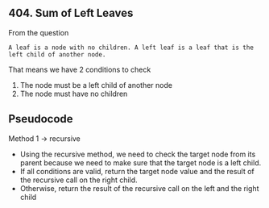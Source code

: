 ## 404. Sum of Left Leaves

From the question

    A leaf is a node with no children. A left leaf is a leaf that is the left child of another node.

That means we have 2 conditions to check
1. The node must be a left child of another node
2. The node must have no children

## Pseudocode
Method 1 -> recursive
- Using the recursive method, we need to check the target node from its parent because we need to make sure that the target node is a left child. 
- If all conditions are valid, return the target node value and the result of the recursive call on the right child. 
- Otherwise, return the result of the recursive call on the left and the right child 